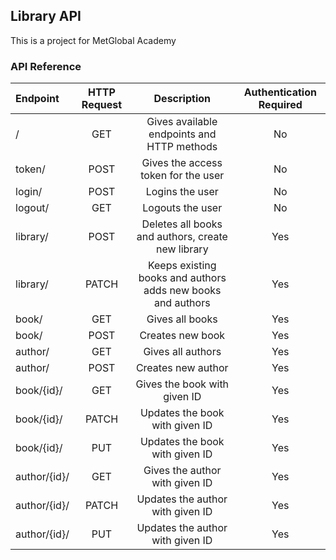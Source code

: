 ## Library API
This is a project for MetGlobal Academy

### API Reference

|    Endpoint   |  HTTP Request |                     Description                               |  Authentication Required |
| :-----------  |:-------------:| :------------------------------------------------------------:| :----------------------: |
|  /            |     GET       |   Gives available endpoints and HTTP methods                  |   No                     |
|  token/       |     POST      |   Gives the access token for the user                         |   No                     |
|  login/       |     POST      |   Logins the user                                             |   No                     |
|  logout/      |     GET       |   Logouts the user                                            |   No                     |
|  library/     |     POST      |   Deletes all books and authors, create new library           |   Yes                    |
|  library/     |     PATCH     |   Keeps existing books and authors adds new books and authors |   Yes                    |
|  book/        |     GET       |   Gives all books                                             |   Yes                    |     
|  book/        |     POST      |   Creates new book                                            |   Yes                    |
|  author/      |     GET       |   Gives all authors                                           |   Yes                    |
|  author/      |     POST      |   Creates new author                                          |   Yes                    |
|  book/{id}/   |     GET       |   Gives the book with given ID                                |   Yes                    |
|  book/{id}/   |     PATCH     |   Updates the book with given ID                              |   Yes                    |
|  book/{id}/   |     PUT       |   Updates the book with given ID                              |   Yes                    |
|  author/{id}/ |     GET       |   Gives the author with given ID                              |   Yes                    |
|  author/{id}/ |     PATCH     |   Updates the author with given ID                            |   Yes                    |
|  author/{id}/ |     PUT       |   Updates the author with given ID                            |   Yes                    |
